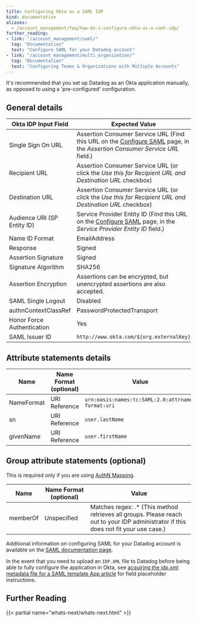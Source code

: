 ```yaml
---
title: Configuring Okta as a SAML IdP
kind: documentation
aliases:
  - /account_management/faq/how-do-i-configure-okta-as-a-saml-idp/
further_reading:
- link: "/account_management/saml/"
  tag: "Documentation"
  text: "Configure SAML for your Datadog account"
- link: "/account_management/multi_organization/"
  tag: "Documentation"
  text: "Configuring Teams & Organizations with Multiple Accounts"
---
```


It's recommended that you set up Datadog as an Okta application manually, as opposed to using a 'pre-configured' configuration.

## General details

|Okta IDP Input Field   | Expected Value |
|---|---|
| Single Sign On URL  | Assertion Consumer Service URL (Find this URL on the [Configure SAML][1] page, in the *Assertion Consumer Service URL* field.)  |
| Recipient URL   | Assertion Consumer Service URL (or click the *Use this for Recipient URL and Destination URL* checkbox)  |
| Destination URL   | Assertion Consumer Service URL (or click the *Use this for Recipient URL and Destination URL* checkbox)  |
| Audience URI (SP Entity ID)   | Service Provider Entity ID (Find this URL on the [Configure SAML][1] page, in the *Service Provider Entity ID* field.) |
| Name ID Format  | EmailAddress |
| Response | Signed  |
| Assertion Signature | Signed |
| Signature Algorithm  | SHA256   |
| Assertion Encryption  | Assertions can be encrypted, but unencrypted assertions are also accepted.  |
| SAML Single Logout   | Disabled  |
| authnContextClassRef  | PasswordProtectedTransport |
| Honor Force Authentication  | Yes  |
| SAML Issuer ID  | `http://www.okta.com/${org.externalKey}`  |

## Attribute statements details

| Name  |Name Format (optional)   | Value  |
|---|---|---|
| NameFormat   | URI Reference | `urn:oasis:names:tc:SAML:2.0:attrname-format:uri`  |
| sn  | URI Reference  | `user.lastName` |
| givenName  | URI Reference  | `user.firstName`  |

## Group attribute statements (optional)

This is required only if you are using [AuthN Mapping][4].

| Name  |Name Format (optional)   | Value  |
|---|---|---|
| memberOf   | Unspecified| Matches regex: .* (This method retrieves all groups. Please reach out to your IDP administrator if this does not fit your use case.)  |




Additional information on configuring SAML for your Datadog account is available on the [SAML documentation page][2].

In the event that you need to upload an `IDP.XML` file to Datadog before being able to fully configure the application in Okta, see [acquiring the idp.xml metadata file for a SAML template App article][3] for field placeholder instructions.

## Further Reading

{{< partial name="whats-next/whats-next.html" >}}

[1]: https://app.datadoghq.com/saml/saml_setup
[2]: /account_management/saml/
[3]: https://support.okta.com/help/s/article/How-do-we-download-the-IDP-XML-metadata-file-from-a-SAML-Template-App
[4]: https://docs.datadoghq.com/account_management/saml/#mapping-saml-attributes-to-datadog-roles
